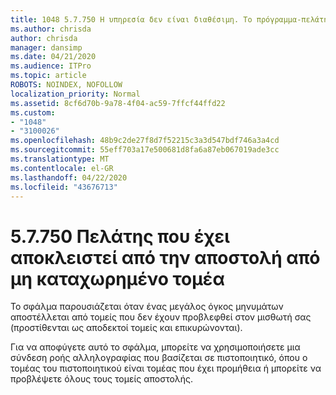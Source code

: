 ```yaml
---
title: 1048 5.7.750 Η υπηρεσία δεν είναι διαθέσιμη. Το πρόγραμμα-πελάτης αποκλείστηκε από την αποστολή από μη καταχωρημένους τομείς
ms.author: chrisda
author: chrisda
manager: dansimp
ms.date: 04/21/2020
ms.audience: ITPro
ms.topic: article
ROBOTS: NOINDEX, NOFOLLOW
localization_priority: Normal
ms.assetid: 8cf6d70b-9a78-4f04-ac59-7ffcf44ffd22
ms.custom:
- "1048"
- "3100026"
ms.openlocfilehash: 48b9c2de27f8d7f52215c3a3d547bdf746a3a4cd
ms.sourcegitcommit: 55eff703a17e500681d8fa6a87eb067019ade3cc
ms.translationtype: MT
ms.contentlocale: el-GR
ms.lasthandoff: 04/22/2020
ms.locfileid: "43676713"
---
```

# <a name="57750-client-blocked-from-sending-from-unregistered-domain"></a>5.7.750 Πελάτης που έχει αποκλειστεί από την αποστολή από μη καταχωρημένο τομέα

Το σφάλμα παρουσιάζεται όταν ένας μεγάλος όγκος μηνυμάτων αποστέλλεται από τομείς που δεν έχουν προβλεφθεί στον μισθωτή σας (προστίθενται ως αποδεκτοί τομείς και επικυρώνονται).

Για να αποφύγετε αυτό το σφάλμα, μπορείτε να χρησιμοποιήσετε μια σύνδεση ροής αλληλογραφίας που βασίζεται σε πιστοποιητικό, όπου ο τομέας του πιστοποιητικού είναι τομέας που έχει προμήθεια ή μπορείτε να προβλέψετε όλους τους τομείς αποστολής.
